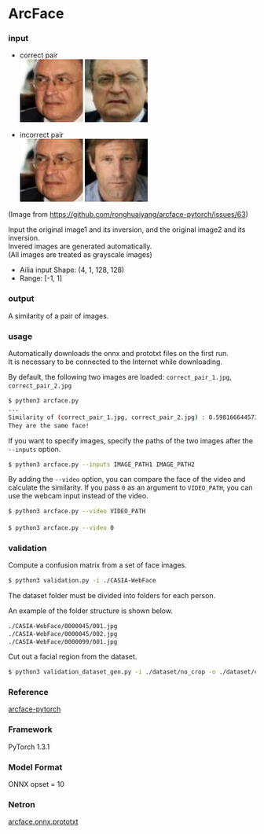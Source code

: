 # ArcFace

### input
- correct pair  
![correct_pair_1_image](correct_pair_1.jpg)
![correct_pair_2_image](correct_pair_2.jpg)

- incorrect pair  
![correct_pair_1_image](correct_pair_1.jpg)
![incorrect_iamge](incorrect.jpg)

(Image from https://github.com/ronghuaiyang/arcface-pytorch/issues/63)

Input the original image1 and its inversion, and the original image2 and its inversion.  
Invered images are generated automatically.  
(All images are treated as grayscale images)
- Ailia input Shape: (4, 1, 128, 128)  
- Range: [-1, 1]  


### output
A similarity of a pair of images.


### usage
Automatically downloads the onnx and prototxt files on the first run.  
It is necessary to be connected to the Internet while downloading.

By default, the following two images are loaded: `correct_pair_1.jpg`, `correct_pair_2.jpg`
``` bash
$ python3 arcface.py
...
Similarity of (correct_pair_1.jpg, correct_pair_2.jpg) : 0.5981666445732117
They are the same face!
```

If you want to specify images, specify the paths of the two images after the `--inputs` option.
``` bash
$ python3 arcface.py --inputs IMAGE_PATH1 IMAGE_PATH2
```

By adding the `--video` option, you can compare the face of the video
and calculate the similarity.
If you pass `0` as an argument to `VIDEO_PATH`, you can use the webcam input instead of the video.
```bash
$ python3 arcface.py --video VIDEO_PATH

$ python3 arcface.py --video 0
```


### validation

Compute a confusion matrix from a set of face images.

```bash
$ python3 validation.py -i ./CASIA-WebFace
```

The dataset folder must be divided into folders for each person.

An example of the folder structure is shown below.

```
./CASIA-WebFace/0000045/001.jpg
./CASIA-WebFace/0000045/002.jpg
./CASIA-WebFace/0000099/001.jpg
```

Cut out a facial region from the dataset.

```bash
$ python3 validation_dataset_gen.py -i ./dataset/no_crop -o ./dataset/crop
```

### Reference
[arcface-pytorch](https://github.com/ronghuaiyang/arcface-pytorch)


### Framework
PyTorch 1.3.1


### Model Format
ONNX opset = 10


### Netron
[arcface.onnx.prototxt](https://lutzroeder.github.io/netron/?url=https://storage.googleapis.com/ailia-models/arcface/arcface.onnx.prototxt)
